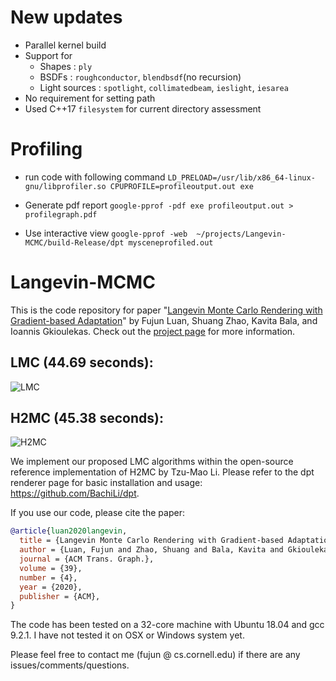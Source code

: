 # New updates
- Parallel kernel build
- Support for 
  - Shapes : `ply`
  - BSDFs : `roughconductor`, `blendbsdf`(no recursion)
  - Light sources : `spotlight`, `collimatedbeam`, `ieslight`, `iesarea`
- No requirement for setting path
- Used C++17 `filesystem` for current directory assessment

# Profiling
- run code with following command
`LD_PRELOAD=/usr/lib/x86_64-linux-gnu/libprofiler.so CPUPROFILE=profileoutput.out exe`

- Generate pdf report
`google-pprof -pdf exe profileoutput.out > profilegraph.pdf`

- Use interactive view
`google-pprof -web  ~/projects/Langevin-MCMC/build-Release/dpt mysceneprofiled.out`


# Langevin-MCMC
This is the code repository for paper "[Langevin Monte Carlo Rendering with Gradient-based Adaptation](https://research.cs.cornell.edu/langevin-mcmc/data/paper.pdf)" by Fujun Luan, Shuang Zhao, Kavita Bala, and Ioannis Gkioulekas. Check out the [project page](https://research.cs.cornell.edu/langevin-mcmc/) for more information. 
 
## LMC (44.69 seconds):
![LMC](scenes/torus/lmc_timeuse_44.689152s.png)
## H2MC (45.38 seconds):
![H2MC](scenes/torus/h2mc_timeuse_45.381592s.png)

We implement our proposed LMC algorithms within the open-source reference implementation of H2MC by Tzu-Mao Li. Please refer to the dpt renderer page for basic installation and usage: https://github.com/BachiLi/dpt.  

If you use our code, please cite the paper:
```bibtex
@article{luan2020langevin,
  title = {Langevin Monte Carlo Rendering with Gradient-based Adaptation},
  author = {Luan, Fujun and Zhao, Shuang and Bala, Kavita and Gkioulekas, Ioannis},
  journal = {ACM Trans. Graph.},
  volume = {39},
  number = {4},
  year = {2020},
  publisher = {ACM},
}
```

The code has been tested on a 32-core machine with Ubuntu 18.04 and gcc 9.2.1. I have not tested it on OSX or Windows system yet.

Please feel free to contact me (fujun @ cs.cornell.edu) if there are any issues/comments/questions.
